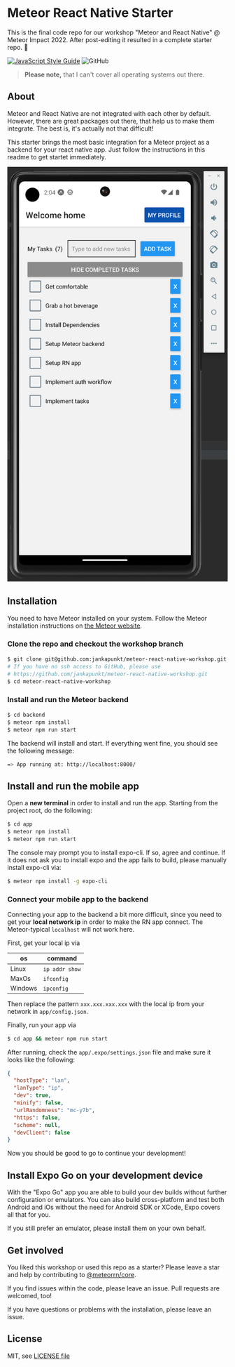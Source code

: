 # Meteor React Native Starter

This is the final code repo for our workshop "Meteor and React Native" @ Meteor Impact 2022.
After post-editing it resulted in a complete starter repo. 🤩

[![JavaScript Style Guide](https://img.shields.io/badge/code_style-standard-brightgreen.svg)](https://standardjs.com)
![GitHub](https://img.shields.io/github/license/jankapunkt/meteor-react-native-workshop)

> **Please note,** that I can't cover all operating systems out there.

## About

Meteor and React Native are not integrated with each other by default. 
However, there are great packages out there, that help us to make them integrate. 
The best is, it's actually not that difficult!

This starter brings the most basic integration for a Meteor project as a backend for your react native app.
Just follow the instructions in this readme to get startet immediately.

![preview](preview.png)

## Installation

You need to have Meteor installed on your system. 
Follow the Meteor installation instructions on [the Meteor website](https://meteor.com).

### Clone the repo and checkout the workshop branch

```bash
$ git clone git@github.com:jankapunkt/meteor-react-native-workshop.git
# If you have no ssh access to GitHub, please use
# https://github.com/jankapunkt/meteor-react-native-workshop.git
$ cd meteor-react-native-workshop
```

### Install and run the Meteor backend

```bash
$ cd backend
$ meteor npm install
$ meteor npm run start
```

The backend will install and start. If everything went fine, you should see the following message:

```bash
=> App running at: http://localhost:8000/
```

## Install and run the mobile app

Open a **new terminal** in order to install and run the app.
Starting from the project root, do the following:

```bash
$ cd app
$ meteor npm install
$ meteor npm run start
```

The console may prompt you to install expo-cli. If so, agree and continue.
If it does not ask you to install expo and the app fails to build, please manually install expo-cli via:

```bash
$ meteor npm install -g expo-cli
```

### Connect your mobile app to the backend

Connecting your app to the backend a bit more difficult, since you need to get your **local network ip**
in order to make the RN app connect. The Meteor-typical `localhost` will not work here.

First, get your local ip via

| os      | command        |
|---------|----------------|
| Linux   | `ip addr show` |
| MaxOs   | `ifconfig`     |
| Windows | `ipconfig`     |

Then replace the pattern `xxx.xxx.xxx.xxx` with the local ip from your network in `app/config.json`.

Finally, run your app via

```bash
$ cd app && meteor npm run start
```

After running, check the `app/.expo/settings.json` file and make sure it looks like the following:

```json
{
  "hostType": "lan",
  "lanType": "ip",
  "dev": true,
  "minify": false,
  "urlRandomness": "mc-y7b",
  "https": false,
  "scheme": null,
  "devClient": false
}
```

Now you should be good to go to continue your development!

## Install Expo Go on your development device

With the "Expo Go" app you are able to build your dev builds without further configuration or emulators.
You can also build cross-platform and test both Android and iOs without the need for Android SDK or XCode,
Expo covers all that for you.

If you still prefer an emulator, please install them on your own behalf.

## Get involved

You liked this workshop or used this repo as a starter? 
Please leave a star and help by contributing to [@meteorrn/core](https://github.com/meteorrn/meteor-react-native).

If you find issues within the code, please leave an issue.
Pull requests are welcomed, too!

If you have questions or problems with the installation, please leave an issue.

## License

MIT, see [LICENSE file](./LICENSE)
